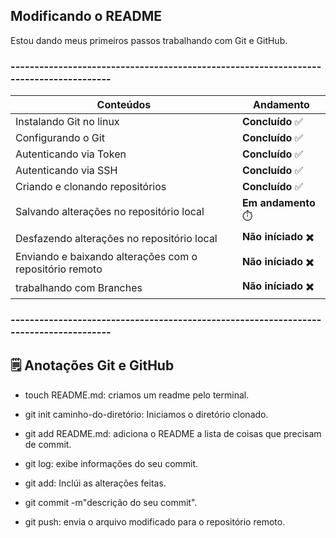 ## Modificando o README

Estou dando meus primeiros passos trabalhando com Git e GitHub.

### --------------------------------------------------------------------------------------


| Conteúdos | Andamento
| --------- | ---------
| Instalando Git no linux| **Concluído** ✅
|Configurando o Git| **Concluído** ✅
|Autenticando via Token| **Concluído** ✅
|Autenticando via SSH| **Concluído** ✅
|Criando e clonando repositórios| **Concluído** ✅
|Salvando alterações no repositório local|**Em andamento** ⏱️
|Desfazendo alterações no repositório local| **Não iníciado** ✖️
|Enviando e baixando alterações com o repositório remoto| **Não iníciado** ✖️
|trabalhando com Branches| **Não iníciado** ✖️

### --------------------------------------------------------------------------------------

## 🗒️ Anotações Git e GitHub
- touch README.md: criamos um readme pelo terminal.

- git init caminho-do-diretório: Iniciamos o diretório clonado.

- git add README.md: adiciona o README a lista de coisas que precisam de commit.

- git log: exibe informações do seu commit.

- git add: Inclúi as alterações feitas.

- git commit -m"descrição do seu commit".

- git push: envia o arquivo modificado para o repositório remoto.
